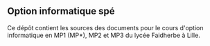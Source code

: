 ## Option informatique spé

Ce dépôt contient les sources des documents pour le cours d'option informatique en MP1 (MP*), MP2 et MP3 du lycée Faidherbe à Lille.
